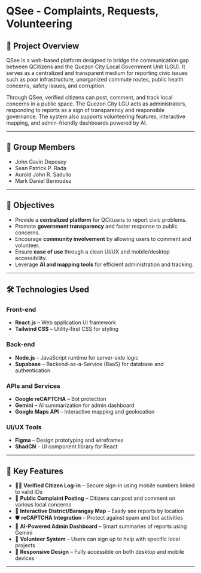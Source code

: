 # QSee - Complaints, Requests, Volunteering

## 📌 Project Overview

QSee is a web-based platform designed to bridge the communication gap between QCitizens and the Quezon City Local Government Unit (LGU). It serves as a centralized and transparent medium for reporting civic issues such as poor infrastructure, unorganized commute routes, public health concerns, safety issues, and corruption.

Through QSee, verified citizens can post, comment, and track local concerns in a public space. The Quezon City LGU acts as administrators, responding to reports as a sign of transparency and responsible governance. The system also supports volunteering features, interactive mapping, and admin-friendly dashboards powered by AI.

---

## 👥 Group Members

- John Gavin Deposoy  
- Sean Patrick P. Rada  
- Aurold John R. Sadullo  
- Mark Daniel Bermudez  

---

## 🎯 Objectives

- Provide a **centralized platform** for QCitizens to report civic problems.
- Promote **government transparency** and faster response to public concerns.
- Encourage **community involvement** by allowing users to comment and volunteer.
- Ensure **ease of use** through a clean UI/UX and mobile/desktop accessibility.
- Leverage **AI and mapping tools** for efficient administration and tracking.

---

## 🛠️ Technologies Used

### Front-end
- **React.js** – Web application UI framework
- **Tailwind CSS** – Utility-first CSS for styling

### Back-end
- **Node.js** – JavaScript runtime for server-side logic
- **Supabase** – Backend-as-a-Service (BaaS) for database and authentication

### APIs and Services
- **Google reCAPTCHA** – Bot protection
- **Gemini** – AI summarization for admin dashboard
- **Google Maps API** – Interactive mapping and geolocation

### UI/UX Tools
- **Figma** – Design prototyping and wireframes
- **ShadCN** – UI component library for React

---

## 🌟 Key Features

- 🧑‍💼 **Verified Citizen Log-in** – Secure sign-in using mobile numbers linked to valid IDs  
- 📢 **Public Complaint Posting** – Citizens can post and comment on various local concerns  
- 🧭 **Interactive District/Barangay Map** – Easily see reports by location  
- 🛡️ **reCAPTCHA Integration** – Protect against spam and bot activities  
- 🤖 **AI-Powered Admin Dashboard** – Smart summaries of reports using Gemini  
- 🤝 **Volunteer System** – Users can sign up to help with specific local projects  
- 📱 **Responsive Design** – Fully accessible on both desktop and mobile devices

---

